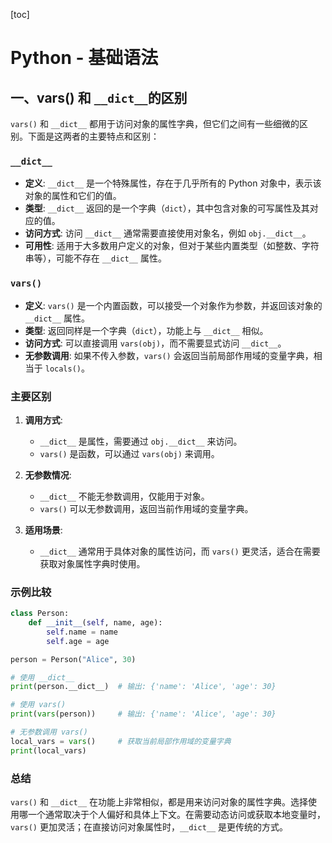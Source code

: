 [toc]

# Python - 基础语法

## 一、vars() 和 `__dict__`的区别

`vars()` 和 `__dict__` 都用于访问对象的属性字典，但它们之间有一些细微的区别。下面是这两者的主要特点和区别：

### `__dict__`

- **定义**: `__dict__` 是一个特殊属性，存在于几乎所有的 Python 对象中，表示该对象的属性和它们的值。
- **类型**: `__dict__` 返回的是一个字典（`dict`），其中包含对象的可写属性及其对应的值。
- **访问方式**: 访问 `__dict__` 通常需要直接使用对象名，例如 `obj.__dict__`。
- **可用性**: 适用于大多数用户定义的对象，但对于某些内置类型（如整数、字符串等），可能不存在 `__dict__` 属性。

### `vars()`

- **定义**: `vars()` 是一个内置函数，可以接受一个对象作为参数，并返回该对象的 `__dict__` 属性。
- **类型**: 返回同样是一个字典（`dict`），功能上与 `__dict__` 相似。
- **访问方式**: 可以直接调用 `vars(obj)`，而不需要显式访问 `__dict__`。
- **无参数调用**: 如果不传入参数，`vars()` 会返回当前局部作用域的变量字典，相当于 `locals()`。

### 主要区别

1. **调用方式**:
   - `__dict__` 是属性，需要通过 `obj.__dict__` 来访问。
   - `vars()` 是函数，可以通过 `vars(obj)` 来调用。

2. **无参数情况**:
   - `__dict__` 不能无参数调用，仅能用于对象。
   - `vars()` 可以无参数调用，返回当前作用域的变量字典。

3. **适用场景**:
   - `__dict__` 通常用于具体对象的属性访问，而 `vars()` 更灵活，适合在需要获取对象属性字典时使用。

### 示例比较

```python
class Person:
    def __init__(self, name, age):
        self.name = name
        self.age = age

person = Person("Alice", 30)

# 使用 __dict__
print(person.__dict__)  # 输出: {'name': 'Alice', 'age': 30}

# 使用 vars()
print(vars(person))     # 输出: {'name': 'Alice', 'age': 30}

# 无参数调用 vars()
local_vars = vars()     # 获取当前局部作用域的变量字典
print(local_vars)
```

### 总结

`vars()` 和 `__dict__` 在功能上非常相似，都是用来访问对象的属性字典。选择使用哪一个通常取决于个人偏好和具体上下文。在需要动态访问或获取本地变量时，`vars()` 更加灵活；在直接访问对象属性时，`__dict__` 是更传统的方式。